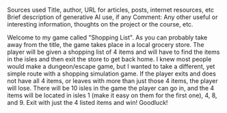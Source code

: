 
Sources used
Title, author, URL for articles, posts, internet resources, etc
Brief description of generative AI use, if any
Comment: Any other useful or interesting information, thoughts on the project or the course, etc.

Welcome to my game called "Shopping List". As you can probably take away from the title, the game takes place in a local grocery store. 
The player will be given a shopping list of 4 items and will have to find the items in the isles and then exit the store to get back home.
I knew most people would make a dungeon/escape game, but I wanted to take a different, yet simple route with a shopping simulation game.
If the player exits and does not have all 4 items, or leaves with more than just those 4 items, the player will lose. 
There will be 10 isles in the game the player can go in, and the 4 items will be located in 
isles 1 (make it easy on them for the first one), 4, 8, and 9. Exit with just the 4 listed items and win! Goodluck!
